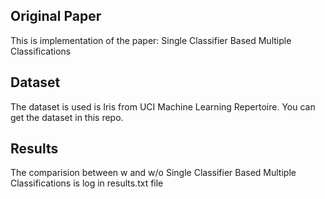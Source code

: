 ## Original Paper 

This is implementation of the paper: Single Classifier Based Multiple Classifications

## Dataset 

The dataset is used is Iris from UCI Machine Learning Repertoire.
You can get the dataset in this repo.

## Results 
The comparision between w and w/o Single Classifier Based Multiple Classifications is log in results.txt file

